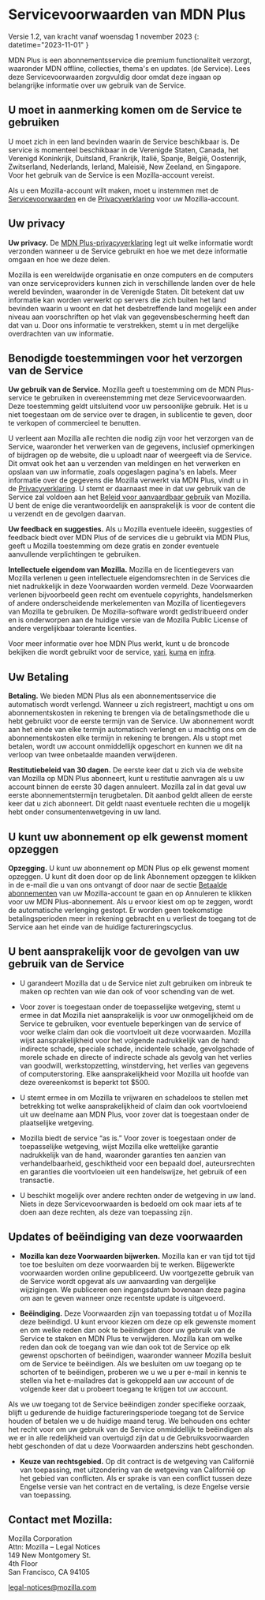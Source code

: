 # Servicevoorwaarden van MDN Plus

Versie 1.2, van kracht vanaf woensdag 1 november 2023
{: datetime="2023-11-01" }

MDN Plus is een abonnementsservice die premium functionaliteit verzorgt, waaronder MDN offline, collecties, thema's en updates. (de Service). Lees deze Servicevoorwaarden zorgvuldig door omdat deze ingaan op belangrijke informatie over uw gebruik van de Service.

## U moet in aanmerking komen om de Service te gebruiken

U moet zich in een land bevinden waarin de Service beschikbaar is. De service is momenteel beschikbaar in de Verenigde Staten, Canada, het Verenigd Koninkrijk, Duitsland, Frankrijk, Italië, Spanje, België, Oostenrijk, Zwitserland, Nederlands, Ierland, Maleisië, New Zeeland, en Singapore. Voor het gebruik van de Service is een Mozilla-account vereist.

Als u een Mozilla-account wilt maken, moet u instemmen met de [Servicevoorwaarden](https://www.mozilla.org/about/legal/terms/services/) en de [Privacyverklaring](https://www.mozilla.org/privacy/mozilla-accounts/) voor uw Mozilla-account.

## Uw privacy

__Uw privacy.__ De [MDN Plus-privacyverklaring](https://www.mozilla.org/privacy/mdn-plus/) legt uit welke informatie wordt verzonden wanneer u de Service gebruikt en hoe we met deze informatie omgaan en hoe we deze delen.

Mozilla is een wereldwijde organisatie en onze computers en de computers van onze serviceproviders kunnen zich in verschillende landen over de hele wereld bevinden, waaronder in de Verenigde Staten. Dit betekent dat uw informatie kan worden verwerkt op servers die zich buiten het land bevinden waarin u woont en dat het desbetreffende land mogelijk een ander niveau aan voorschriften op het vlak van gegevensbescherming heeft dan dat van u. Door ons informatie te verstrekken, stemt u in met dergelijke overdrachten van uw informatie.

## Benodigde toestemmingen voor het verzorgen van de Service

__Uw gebruik van de Service.__ Mozilla geeft u toestemming om de MDN Plus-service te gebruiken in overeenstemming met deze Servicevoorwaarden. Deze toestemming geldt uitsluitend voor uw persoonlijke gebruik. Het is u niet toegestaan om de service over te dragen, in sublicentie te geven, door te verkopen of commercieel te benutten.

U verleent aan Mozilla alle rechten die nodig zijn voor het verzorgen van de Service, waaronder het verwerken van de gegevens, inclusief opmerkingen of bijdragen op de website, die u uploadt naar of weergeeft via de Service. Dit omvat ook het aan u verzenden van meldingen en het verwerken en opslaan van uw informatie, zoals opgeslagen pagina's en labels. Meer informatie over de gegevens die Mozilla verwerkt via MDN Plus, vindt u in de [Privacyverklaring](https://www.mozilla.org/privacy/mdn-plus/).
U stemt er daarnaast mee in dat uw gebruik van de Service zal voldoen aan het [Beleid voor aanvaardbaar gebruik](https://www.mozilla.org/about/legal/acceptable-use/) van Mozilla. U bent de enige die verantwoordelijk en aansprakelijk is voor de content die u verzendt en de gevolgen daarvan.

__Uw feedback en suggesties.__ Als u Mozilla eventuele ideeën, suggesties of feedback biedt over MDN Plus of de services die u gebruikt via MDN Plus, geeft u Mozilla toestemming om deze gratis en zonder eventuele aanvullende verplichtingen te gebruiken.

__Intellectuele eigendom van Mozilla.__ Mozilla en de licentiegevers van Mozilla verlenen u geen intellectuele eigendomsrechten in de Services die niet nadrukkelijk in deze Voorwaarden worden vermeld. Deze Voorwaarden verlenen bijvoorbeeld geen recht om eventuele copyrights, handelsmerken of andere onderscheidende merkelementen van Mozilla of licentiegevers van Mozilla te gebruiken. De Mozilla-software wordt gedistribueerd onder en is onderworpen aan de huidige versie van de Mozilla Public License of andere vergelijkbaar tolerante licenties.

Voor meer informatie over hoe MDN Plus werkt, kunt u de broncode bekijken die wordt gebruikt voor de service, [yari](https://github.com/mdn/yari), [kuma](https://github.com/mdn/kuma) en [infra](https://github.com/mdn/infra).

## Uw Betaling

__Betaling.__ We bieden MDN Plus als een abonnementsservice die automatisch wordt verlengd. Wanneer u zich registreert, machtigt u ons om abonnementskosten in rekening te brengen via de betalingsmethode die u hebt gebruikt voor de eerste termijn van de Service. Uw abonnement wordt aan het einde van elke termijn automatisch verlengt en u machtig ons om de abonnementskosten elke termijn in rekening te brengen. Als u stopt met betalen, wordt uw account onmiddellijk opgeschort en kunnen we dit na verloop van twee onbetaalde maanden verwijderen.

__Restitutiebeleid van 30 dagen.__ De eerste keer dat u zich via de website van Mozilla op MDN Plus abonneert, kunt u restitutie aanvragen als u uw account binnen de eerste 30 dagen annuleert. Mozilla zal in dat geval uw eerste abonnementstermijn terugbetalen. Dit aanbod geldt alleen de eerste keer dat u zich abonneert. Dit geldt naast eventuele rechten die u mogelijk hebt onder consumentenwetgeving in uw land.

## U kunt uw abonnement op elk gewenst moment opzeggen

__Opzegging.__ U kunt uw abonnement op MDN Plus op elk gewenst moment opzeggen. U kunt dit doen door op de link Abonnement opzeggen te klikken in de e-mail die u van ons ontvangt of door naar de sectie [Betaalde abonnementen](https://subscriptions.firefox.com) van uw Mozilla-account te gaan en op Annuleren te klikken voor uw MDN Plus-abonnement. Als u ervoor kiest om op te zeggen, wordt de automatische verlenging gestopt. Er worden geen toekomstige betalingsperioden meer in rekening gebracht en u verliest de toegang tot de Service aan het einde van de huidige factureringscyclus.

## U bent aansprakelijk voor de gevolgen van uw gebruik van de Service

* U garandeert Mozilla dat u de Service niet zult gebruiken om inbreuk te maken op rechten van wie dan ook of voor schending van de wet.

* Voor zover is toegestaan onder de toepasselijke wetgeving, stemt u ermee in dat Mozilla niet aansprakelijk is voor uw onmogelijkheid om de Service te gebruiken, voor eventuele beperkingen van de service of voor welke claim dan ook die voortvloeit uit deze voorwaarden. Mozilla wijst aansprakelijkheid voor het volgende nadrukkelijk van de hand: indirecte schade, speciale schade, incidentele schade, gevolgschade of morele schade en directe of indirecte schade als gevolg van het verlies van goodwill, werkstopzetting, winstderving, het verlies van gegevens of computerstoring. Elke aansprakelijkheid voor Mozilla uit hoofde van deze overeenkomst is beperkt tot $500.

* U stemt ermee in om Mozilla te vrijwaren en schadeloos te stellen met betrekking tot welke aansprakelijkheid of claim dan ook voortvloeiend uit uw deelname aan MDN Plus, voor zover dat is toegestaan onder de plaatselijke wetgeving.

* Mozilla biedt de service “as is.” Voor zover is toegestaan onder de toepasselijke wetgeving, wijst Mozilla elke wettelijke garantie nadrukkelijk van de hand, waaronder garanties ten aanzien van verhandelbaarheid, geschiktheid voor een bepaald doel, auteursrechten en garanties die voortvloeien uit een handelswijze, het gebruik of een transactie.

* U beschikt mogelijk over andere rechten onder de wetgeving in uw land. Niets in deze Servicevoorwaarden is bedoeld om ook maar iets af te doen aan deze rechten, als deze van toepassing zijn.

## Updates of beëindiging van deze voorwaarden

* __Mozilla kan deze Voorwaarden bijwerken.__ Mozilla kan er van tijd tot tijd toe toe besluiten om deze voorwaarden bij te werken. Bijgewerkte voorwaarden worden online gepubliceerd. Uw voortgezette gebruik van de Service wordt opgevat als uw aanvaarding van dergelijke wijzigingen. We publiceren een ingangsdatum bovenaan deze pagina om aan te geven wanneer onze recentste update is uitgevoerd.

* __Beëindiging.__ Deze Voorwaarden zijn van toepassing totdat u of Mozilla deze beëindigd. U kunt ervoor kiezen om deze op elk gewenste moment en om welke reden dan ook te beëindigen door uw gebruik van de Service te staken en MDN Plus te verwijderen. Mozilla kan om welke reden dan ook de toegang van wie dan ook tot de Service op elk gewenst opschorten of beëindigen, waaronder wanneer Mozilla besluit om de Service te beëindigen. Als we besluiten om uw toegang op te schorten of te beëindigen, proberen we u we u per e-mail in kennis te stellen via het e-mailadres dat is gekoppeld aan uw account of de volgende keer dat u probeert toegang te krijgen tot uw account.

Als we uw toegang tot de Service beëindigen zonder specifieke oorzaak, blijft u gedurende de huidige factureringsperiode toegang tot de Service houden of betalen we u de huidige maand terug. We behouden ons echter het recht voor om uw gebruik van de Service onmiddellijk te beëindigen als we er in alle redelijkheid van overtuigd zijn dat u de Gebruiksvoorwaarden hebt geschonden of dat u deze Voorwaarden anderszins hebt geschonden.

* __Keuze van rechtsgebied.__ Op dit contract is de wetgeving van Californië van toepassing, met uitzondering van de wetgeving van Californië op het gebied van conflicten. Als er sprake is van een conflict tussen deze Engelse versie van het contract en de vertaling, is deze Engelse versie van toepassing.

## Contact met Mozilla:

Mozilla Corporation  
Attn: Mozilla – Legal Notices  
149 New Montgomery St.  
4th Floor  
San Francisco, CA 94105  

legal-notices@mozilla.com
